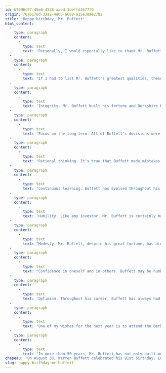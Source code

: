 ```yaml
---
id: b7096c97-49e0-4538-aaed-1deffd3677f9
origin: 70a6178d-33a2-4e05-a688-a15e38ae27b2
title: 'Happy birthday, Mr. Buffett!'
html_content:
  -
    type: paragraph
    content:
      -
        type: text
        text: 'Personally, I would especially like to thank Mr. Buffett for the extraordinary example he was able to give both investors and business leaders during his long and fruitful career. A big thank you also for all the invaluable lessons he has generously shared with everyone through letters to shareholders and Berkshire Hathaway annual meetings for over 50 years.'
  -
    type: paragraph
    content:
      -
        type: text
        text: "If I had to list Mr. Buffett's greatest qualities, these would be my choices:"
  -
    type: paragraph
    content:
      -
        type: text
        text: 'Integrity. Mr. Buffett built his fortune and Berkshire Hathaway, which is now worth nearly US$650 billion, by simply investing in quality companies at the right price and holding them for the very long term. He did not resort to debt, financial engineering, or risky bets. His success is based on a reputation built over decades and founded on honesty and honour.'
  -
    type: paragraph
    content:
      -
        type: text
        text: 'Focus on the long term. All of Buffett’s decisions were made with the goal of creating long-term value for Berkshire shareholders; he never tried to make quick cash moves that could put the company at risk.'
  -
    type: paragraph
    content:
      -
        type: text
        text: "Rational thinking. It's true that Buffett made mistakes (acquiring multiple airline securities comes to mind), but each of his decisions was based on an objective assessment that left him with a comfortable margin of safety."
  -
    type: paragraph
    content:
      -
        type: text
        text: "Continuous learning. Buffett has evolved throughout his long career, and he continues to do so at over 90. His decision a few years ago to invest a substantial percentage of Berkshire's stock portfolio in Apple is the best example of this, he who had shied away from tech companies in the past."
  -
    type: paragraph
    content:
      -
        type: text
        text: 'Humility. Like any investor, Mr. Buffett is certainly not infallible. What sets him apart from most other investors and business leaders is that he readily admits his mistakes, often publicly, and is quick to reverse them.'
  -
    type: paragraph
    content:
      -
        type: text
        text: "Modesty. Mr. Buffett, despite his great fortune, has always lived modestly (at least, for a billionaire). He still lives in the house he bought in 1958 in Omaha. The Berkshire head office, five minutes from Buffett's house, is very modest and definitely not attracting attention."
  -
    type: paragraph
    content:
      -
        type: text
        text: "Confidence in oneself and in others. Buffett may be humble, but he's very confident in his abilities. He has never hesitated to go against the grain of general sentiment and invest heavily when he unearthed really attractive opportunities (for example, the acquisition of BNSF for the US$34 billion in November 2009, in the midst of the financial crisis). He also has great trust in the people he works with, giving a great deal of autonomy to the executives of companies owned by Berkshire."
  -
    type: paragraph
    content:
      -
        type: text
        text: 'Optimism. Throughout his career, Buffett has always had the greatest faith in the prospects for growth and improvement in the US economy.'
  -
    type: paragraph
    content:
      -
        type: text
        text: 'One of my wishes for the next year is to attend the Berkshire Hathaway Annual Meeting in person again in Omaha after two years of cancellations of the face-to-face event. I also hope that Mr. Charlie Munger, Mr. Buffett’s lifelong business partner, will be by his side on this occasion.'
  -
    type: paragraph
    content:
      -
        type: text
        text: "In more than 50 years, Mr. Buffett has not only built one of the world's greatest companies from the ground up, but he’s also paved the way for countless “value” investors. Thank you and happy birthday, Mr. Buffett!"
chapeau: 'On August 30, Warren Buffett celebrated his 91st birthday. Let’s wish him health and happiness so that he can continue as the head of Berkshire Hathaway, doing what he loves for many more good years to come.'
slug: happy-birthday-mr-buffett
---
```

